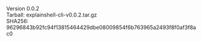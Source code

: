 Version 0.0.2  
Tarball: explainshell-cli-v0.0.2.tar.gz  
SHA256: 96296843b92fc94f13815464429dbe08009854f6b763965a2493f8f0af3f8ac0
